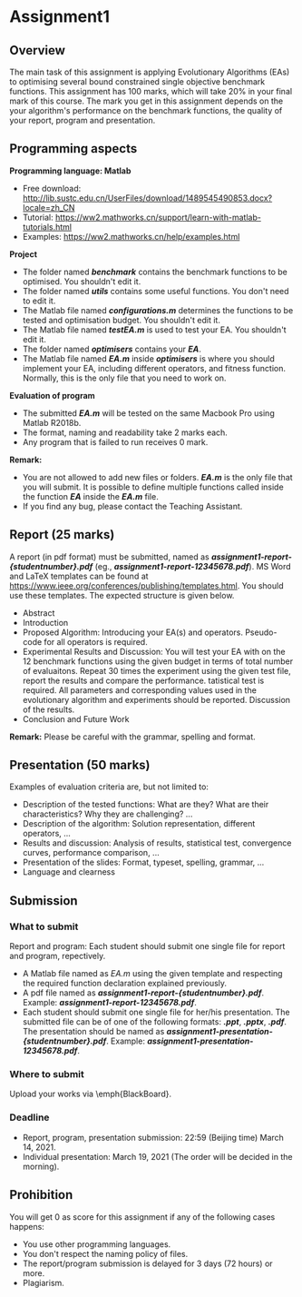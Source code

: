 # Assignment1

## Overview
The main task of this assignment is applying Evolutionary Algorithms (EAs) to optimising several bound constrained single objective benchmark functions. This assignment has 100 marks, which will take 20\% in your final mark of this course. 
The mark you get in this assignment depends on the your algorithm's performance on the benchmark functions, the quality of your report, program and presentation.

## Programming aspects
**Programming language: Matlab**
* Free download: http://lib.sustc.edu.cn/UserFiles/download/1489545490853.docx?locale=zh_CN
* Tutorial: https://ww2.mathworks.cn/support/learn-with-matlab-tutorials.html
* Examples: https://ww2.mathworks.cn/help/examples.html

**Project**
* The folder named ***benchmark*** contains the benchmark functions to be optimised. You shouldn't edit it.
* The folder named ***utils*** contains some useful functions. You don't need to edit it.
* The Matlab file named ***configurations.m*** determines the functions to be tested and optimisation budget. You shouldn't edit it.
* The Matlab file named ***testEA.m*** is used to test your EA. You shouldn't edit it.
* The folder named ***optimisers*** contains your ***EA***.
* The Matlab file named ***EA.m*** inside ***optimisers*** is where you should implement your EA, including different operators, and fitness function. Normally, this is the only file that you need to work on.

**Evaluation of program**
* The submitted ***EA.m***  will be tested on the same Macbook Pro using Matlab R2018b. 
* The format, naming and readability take 2 marks each.
* Any program that is failed to run receives 0 mark.

**Remark:** 
* You are not allowed to add new files or folders. ***EA.m*** is the only file that you will submit. It is possible to define multiple functions called inside the function ***EA*** inside the ***EA.m*** file.
* If you find any bug, please contact the Teaching Assistant.

## Report (25 marks)
A report (in pdf format) must be submitted, named as ***assignment1-report-{studentnumber}.pdf*** (eg., ***assignment1-report-12345678.pdf***). MS Word and LaTeX templates can be found at https://www.ieee.org/conferences/publishing/templates.html. You should use these templates.
The expected structure is given below.
* Abstract
* Introduction
* Proposed Algorithm: Introducing your EA(s) and operators. Pseudo-code for all operators is required. 
* Experimental Results and Discussion: You will test your EA with on the 12 benchmark functions using the given budget in terms of total number of evaluaitons. Repeat 30 times the experiment using the given test file, report the results and compare the performance. tatistical test is required. All parameters and corresponding values used in the evolutionary algorithm and experiments should be reported. Discussion of the results.
* Conclusion and Future Work

**Remark:** Please be careful with the grammar, spelling and format.

## Presentation (50 marks)
Examples of evaluation criteria are, but not limited to:
* Description of the tested functions: What are they? What are their characteristics? Why they are challenging? ...
* Description of the algorithm: Solution representation, different operators, ...
* Results and discussion: Analysis of results, statistical test, convergence curves, performance comparison, ...
* Presentation of the slides: Format, typeset, spelling, grammar, ...
* Language and clearness

## Submission
### What to submit
Report and program: Each student should submit one single file for report and program, repectively.
* A Matlab file named as *EA.m* using the given template and respecting the required function declaration explained previously. 
* A pdf file named as ***assignment1-report-{studentnumber}.pdf***. Example: ***assignment1-report-12345678.pdf***. 
* Each student should submit one single file for her/his presentation. The submitted file can be of one of the following formats: ***.ppt***, ***.pptx***, ***.pdf***. The presentation should be named as ***assignment1-presentation-{studentnumber}.pdf***. Example: ***assignment1-presentation-12345678.pdf***.
### Where to submit
Upload your works via \emph{BlackBoard}.

### Deadline
* Report, program, presentation submission: 22:59 (Beijing time) March 14, 2021.
* Individual presentation: March 19, 2021 (The order will be decided in the morning).

## Prohibition
You will get 0 as score for this assignment if any of the following cases happens:
* You use other programming languages.
* You don't respect the naming policy of files.
* The report/program submission is delayed for 3 days (72 hours) or more.
* Plagiarism.
